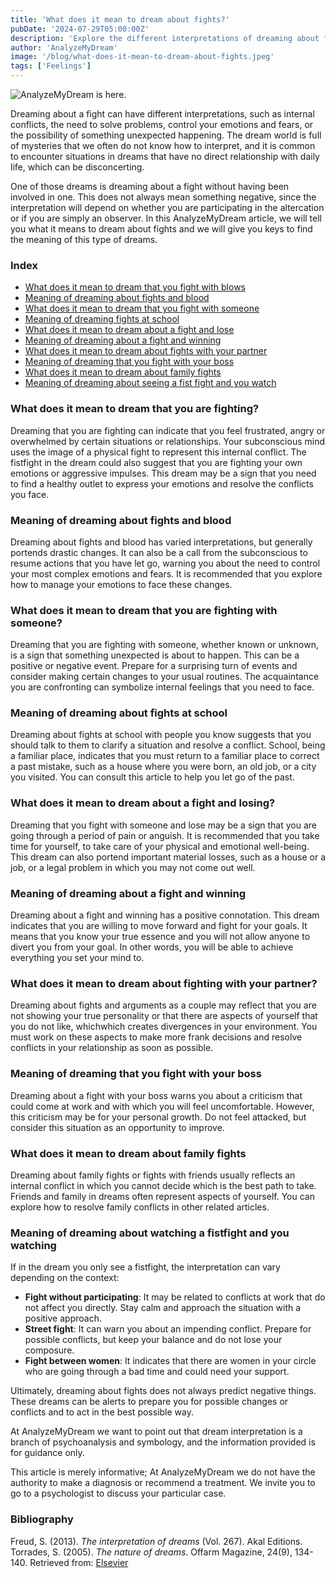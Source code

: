 ```yaml
---
title: 'What does it mean to dream about fights?'
pubDate: '2024-07-29T05:00:00Z'
description: 'Explore the different interpretations of dreaming about fights, from internal conflicts to unexpected surprises.'
author: 'AnalyzeMyDream'
image: '/blog/what-does-it-mean-to-dream-about-fights.jpeg'
tags: ['Feelings']
---
```


![AnalyzeMyDream is here.](/blog/what-does-it-mean-to-dream-about-fights.jpeg)



Dreaming about a fight can have different interpretations, such as internal conflicts, the need to solve problems, control your emotions and fears, or the possibility of something unexpected happening. The dream world is full of mysteries that we often do not know how to interpret, and it is common to encounter situations in dreams that have no direct relationship with daily life, which can be disconcerting.

One of those dreams is dreaming about a fight without having been involved in one. This does not always mean something negative, since the interpretation will depend on whether you are participating in the altercation or if you are simply an observer. In this AnalyzeMyDream article, we will tell you what it means to dream about fights and we will give you keys to find the meaning of this type of dreams.


### Index

- [What does it mean to dream that you fight with blows](#what-does-it-mean-to-dream-that-you-fight-with-beats)
- [Meaning of dreaming about fights and blood](#meaning-of-dreaming-about-fights-and-blood)
- [What does it mean to dream that you fight with someone](#what-does-it-mean-to-dream-that-you-fight-with-someone)
- [Meaning of dreaming fights at school](#meaning-of-dreaming-fights-at-school)
- [What does it mean to dream about a fight and lose](#what-does-it-mean-to-dream-about-a-fight-and-lose)
- [Meaning of dreaming about a fight and winning](#meaning-of-dreaming-about-a-fight-and-winning)
- [What does it mean to dream about fights with your partner](#what-does-it-mean-to-dream-about-fights-with-your-partner)
- [Meaning of dreaming that you fight with your boss](#meaning-of-dreaming-that-you-fight-with-your-boss)
- [What does it mean to dream about family fights](#what-does-it-mean-to-dream-about-family-quarrels)
- [Meaning of dreaming about seeing a fist fight and you watch](#meaning-of-dreaming-about-seeing-a-fight-and-you-observe)

### What does it mean to dream that you are fighting?

Dreaming that you are fighting can indicate that you feel frustrated, angry or overwhelmed by certain situations or relationships. Your subconscious mind uses the image of a physical fight to represent this internal conflict. The fistfight in the dream could also suggest that you are fighting your own emotions or aggressive impulses. This dream may be a sign that you need to find a healthy outlet to express your emotions and resolve the conflicts you face.

### Meaning of dreaming about fights and blood

Dreaming about fights and blood has varied interpretations, but generally portends drastic changes. It can also be a call from the subconscious to resume actions that you have let go, warning you about the need to control your most complex emotions and fears. It is recommended that you explore how to manage your emotions to face these changes.

### What does it mean to dream that you are fighting with someone?

Dreaming that you are fighting with someone, whether known or unknown, is a sign that something unexpected is about to happen. This can be a positive or negative event. Prepare for a surprising turn of events and consider making certain changes to your usual routines. The acquaintance you are confronting can symbolize internal feelings that you need to face.

### Meaning of dreaming about fights at school

Dreaming about fights at school with people you know suggests that you should talk to them to clarify a situation and resolve a conflict. School, being a familiar place, indicates that you must return to a familiar place to correct a past mistake, such as a house where you were born, an old job, or a city you visited. You can consult this article to help you let go of the past.

### What does it mean to dream about a fight and losing?

Dreaming that you fight with someone and lose may be a sign that you are going through a period of pain or anguish. It is recommended that you take time for yourself, to take care of your physical and emotional well-being. This dream can also portend important material losses, such as a house or a job, or a legal problem in which you may not come out well.

### Meaning of dreaming about a fight and winning

Dreaming about a fight and winning has a positive connotation. This dream indicates that you are willing to move forward and fight for your goals. It means that you know your true essence and you will not allow anyone to divert you from your goal. In other words, you will be able to achieve everything you set your mind to.

### What does it mean to dream about fighting with your partner?

Dreaming about fights and arguments as a couple may reflect that you are not showing your true personality or that there are aspects of yourself that you do not like, whichwhich creates divergences in your environment. You must work on these aspects to make more frank decisions and resolve conflicts in your relationship as soon as possible.

### Meaning of dreaming that you fight with your boss

Dreaming about a fight with your boss warns you about a criticism that could come at work and with which you will feel uncomfortable. However, this criticism may be for your personal growth. Do not feel attacked, but consider this situation as an opportunity to improve.

### What does it mean to dream about family fights

Dreaming about family fights or fights with friends usually reflects an internal conflict in which you cannot decide which is the best path to take. Friends and family in dreams often represent aspects of yourself. You can explore how to resolve family conflicts in other related articles.

### Meaning of dreaming about watching a fistfight and you watching

If in the dream you only see a fistfight, the interpretation can vary depending on the context:

- **Fight without participating**: It may be related to conflicts at work that do not affect you directly. Stay calm and approach the situation with a positive approach.
- **Street fight**: It can warn you about an impending conflict. Prepare for possible conflicts, but keep your balance and do not lose your composure.
- **Fight between women**: It indicates that there are women in your circle who are going through a bad time and could need your support.

Ultimately, dreaming about fights does not always predict negative things. These dreams can be alerts to prepare you for possible changes or conflicts and to act in the best possible way. 

At AnalyzeMyDream we want to point out that dream interpretation is a branch of psychoanalysis and symbology, and the information provided is for guidance only. 

This article is merely informative; At AnalyzeMyDream we do not have the authority to make a diagnosis or recommend a treatment. We invite you to go to a psychologist to discuss your particular case.

### Bibliography

Freud, S. (2013). *The interpretation of dreams* (Vol. 267). Akal Editions. 
Torrades, S. (2005). *The nature of dreams*. Offarm Magazine, 24(9), 134-140. Retrieved from: [Elsevier](https://www.elsevier.es/es-revista-offarm-4-articulo-la-naturaleza-suenos-13079597)